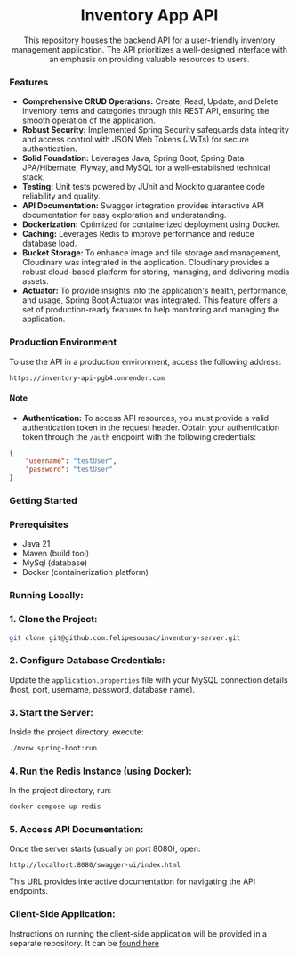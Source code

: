 <h1 align="center" style="font-weight: bold;">Inventory App API</h1>

<p align="center">This repository houses the backend API for a user-friendly inventory management application. The API prioritizes a well-designed interface with an emphasis on providing valuable resources to users.</p>


### Features

*   **Comprehensive CRUD Operations:** Create, Read, Update, and Delete inventory items and categories through this REST API, ensuring the smooth operation of the application.
*   **Robust Security:** Implemented Spring Security safeguards data integrity and access control with JSON Web Tokens (JWTs) for secure authentication.
*   **Solid Foundation:** Leverages Java, Spring Boot, Spring Data JPA/Hibernate, Flyway, and MySQL for a well-established technical stack.
*   **Testing:** Unit tests powered by JUnit and Mockito guarantee code reliability and quality.
*   **API Documentation:** Swagger integration provides interactive API documentation for easy exploration and understanding.
*   **Dockerization:** Optimized for containerized deployment using Docker.
*   **Caching:** Leverages Redis to improve performance and reduce database load.
*   **Bucket Storage:** To enhance image and file storage and management, Cloudinary was integrated in the application. Cloudinary provides a robust cloud-based platform for storing, managing, and delivering media assets.
*   **Actuator:** To provide insights into the application's health, performance, and usage, Spring Boot Actuator was integrated. This feature offers a set of production-ready features to help monitoring and managing the application.

### Production Environment

To use the API in a production environment, access the following address:

```bash
https://inventory-api-pgb4.onrender.com
```

#### Note
* **Authentication:** To access API resources, you must provide a valid authentication token in the request header. Obtain your authentication token through the <code>/auth</code> endpoint with the following credentials:

```json
{
	"username": "testUser",
	"password": "testUser"
}
```

### Getting Started

### Prerequisites

* Java 21
* Maven (build tool)
* MySql (database)
* Docker (containerization platform)

### Running Locally:

### 1. Clone the Project:

```bash
git clone git@github.com:felipesousac/inventory-server.git
```

### 2. Configure Database Credentials:

Update the <code>application.properties</code> file with your MySQL connection details (host, port, username, password, database name).

### 3. Start the Server:

Inside the project directory, execute:

```bash
./mvnw spring-boot:run
```
### 4. Run the Redis Instance (using Docker):

In the project directory, run:

```bash
docker compose up redis
```

### 5. Access API Documentation:

Once the server starts (usually on port 8080), open:

```
http://localhost:8080/swagger-ui/index.html
```

This URL provides interactive documentation for navigating the API endpoints.

### Client-Side Application:

Instructions on running the client-side application will be provided in a separate repository. It can be [found here](https://github.com/felipesousac/inventory-client)
